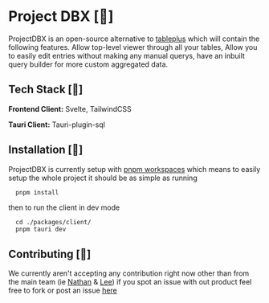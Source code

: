 
# Project DBX [📔]

ProjectDBX is an open-source alternative to [tableplus](https://tableplus.com/)
which will contain the following features. Allow top-level viewer through all your tables,
Allow you to easily edit entries without making any manual querys, have an inbuilt query builder
for more custom aggregated data.

## Tech Stack [💫]

**Frontend Client:** Svelte, TailwindCSS

**Tauri Client:** Tauri-plugin-sql

## Installation [🔋]

ProjectDBX is currently setup with [pnpm workspaces](https://pnpm.io/workspaces)
which means to easily setup the whole project it should be as simple as running

```bash
  pnpm install
```

then to run the client in dev mode
```
  cd ./packages/client/
  pnpm tauri dev
```

## Contributing [👋]

We currently aren't accepting any contribution right now other than from
the main team (ie [Nathan](https://github.com/Yofou) & [Lee](https://github.com/CabbagePenetrator))
if you spot an issue with out product feel free to fork or post an issue [here](https://github.com/ProjectDBX/ProjectDB/issues)
